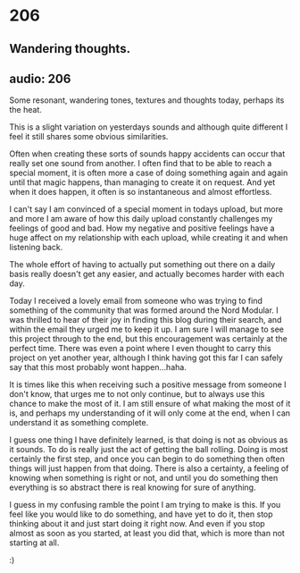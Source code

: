 # 206
## Wandering thoughts.
audio: 206
---

Some resonant, wandering tones, textures and thoughts today, perhaps its the heat.

This is a slight variation on yesterdays sounds and although quite different I feel it still shares some obvious similarities.

Often when creating these sorts of sounds happy accidents can occur that really set one sound from another. I often find that to be able to reach a special moment, it is often more a case of doing something again and again until that magic happens, than managing to create it on request. And yet when it does happen, it often is so instantaneous and almost effortless.

I can't say I am convinced of a special moment in todays upload, but more and more I am aware of how this daily upload constantly challenges my feelings of good and bad. How my negative and positive feelings have a huge affect on my relationship with each upload, while creating it and when listening back.

The whole effort of having to actually put something out there on a daily basis really doesn't get any easier, and actually becomes harder with each day.

Today I received a lovely email from someone who was trying to find something of the community that was formed around the Nord Modular. I was thrilled to hear of their joy in finding this blog during their search, and within the email they urged me to keep it up. I am sure I will manage to see this project through to the end, but this encouragement was certainly at the perfect time. There was even a point where I even thought to carry this project on yet another year, although I think having got this far I can safely say that this most probably wont happen…haha.

It is times like this when receiving such a positive message from someone I don't know, that urges me to not only continue, but to always use this chance to make the most of it. I am still ensure of what making the most of it is, and perhaps my understanding of it will only come at the end, when I can understand it as something complete. 

I guess one thing I have definitely learned, is that doing is not as obvious as it sounds. To do is really just the act of getting the ball rolling. Doing is most certainly the first step, and once you can begin to do something then often things will just happen from that doing. There is also a certainty, a feeling of knowing when something is right or not, and until you do something then everything is so abstract there is real knowing for sure of anything.

I guess in my confusing ramble the point I am trying to make is this. If you feel like you would like to do something, and have yet to do it, then stop thinking about it and just start doing it right now. And even if you stop almost as soon as you started, at least you did that, which is more than not starting at all. 

:)